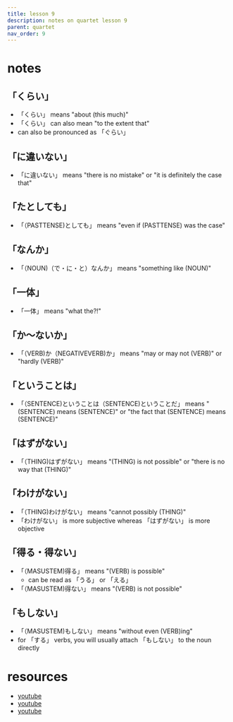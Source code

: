 ```yaml
---
title: lesson 9
description: notes on quartet lesson 9
parent: quartet
nav_order: 9
---
```

# notes
## 「くらい」
- 「くらい」 means "about (this much)"
- 「くらい」 can also mean "to the extent that"
- can also be pronounced as 「ぐらい」
## 「に違いない」
- 「に違いない」 means "there is no mistake" or "it is definitely the case that"
## 「たとしても」
- 「（PASTTENSE)としても」 means "even if (PASTTENSE) was the case"
## 「なんか」
- 「（NOUN)（で・に・と）なんか」 means "something like (NOUN)"
## 「一体」
- 「一体」 means "what the?!"
## 「か〜ないか」
- 「（VERB)か（NEGATIVEVERB)か」 means "may or may not (VERB)" or "hardly (VERB)"
## 「ということは」
- 「（SENTENCE)ということは（SENTENCE)ということだ」 means "(SENTENCE) means (SENTENCE)" or "the fact that (SENTENCE) means (SENTENCE)"
## 「はずがない」
- 「（THING)はずがない」 means "(THING) is not possible" or "there is no way that (THING)"
## 「わけがない」
- 「（THING)わけがない」 means "cannot possibly (THING)"
- 「わけがない」 is more subjective whereas 「はずがない」 is more objective
## 「得る・得ない」
- 「（MASUSTEM)得る」 means "(VERB) is possible"
	- can be read as 「うる」 or 「える」
- 「（MASUSTEM)得ない」 means "(VERB) is not possible"
## 「もしない」
- 「（MASUSTEM)もしない」 means "without even (VERB)ing"
- for 「する」 verbs, you will usually attach 「もしない」 to the noun directly
# resources
- [youtube](https://www.youtube.com/watch?v=CO1vWkGGnkk)
- [youtube](https://www.youtube.com/watch?v=GcjzwgDwKqU)
- [youtube](https://www.youtube.com/watch?v=BtcYk9JciQU)